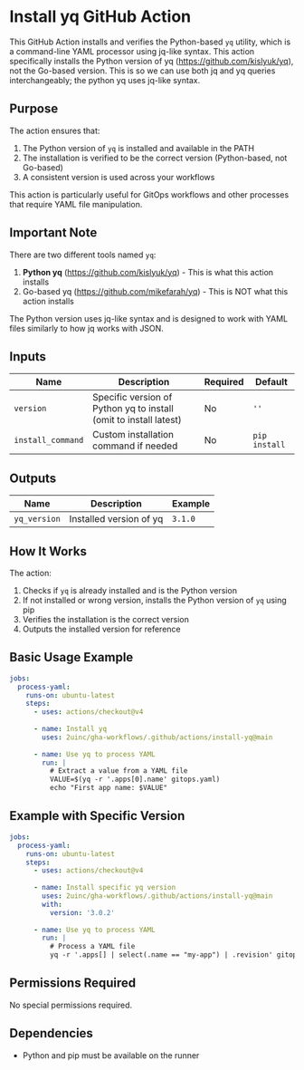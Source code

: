 # Install yq GitHub Action

This GitHub Action installs and verifies the Python-based `yq` utility, which is a command-line YAML processor using jq-like syntax. This action specifically installs the Python version of yq (<https://github.com/kislyuk/yq>), not the Go-based version.
This is so we can use both jq and yq queries interchangeably; the python yq uses jq-like syntax.

## Purpose

The action ensures that:

1. The Python version of `yq` is installed and available in the PATH
2. The installation is verified to be the correct version (Python-based, not Go-based)
3. A consistent version is used across your workflows

This action is particularly useful for GitOps workflows and other processes that require YAML file manipulation.

## Important Note

There are two different tools named `yq`:

1. **Python yq** (<https://github.com/kislyuk/yq>) - This is what this action installs
2. Go-based yq (<https://github.com/mikefarah/yq>) - This is NOT what this action installs

The Python version uses jq-like syntax and is designed to work with YAML files similarly to how jq works with JSON.

## Inputs

| Name              | Description                                                       | Required | Default       |
| ----------------- | ----------------------------------------------------------------- | -------- | ------------- |
| `version`         | Specific version of Python yq to install (omit to install latest) | No       | `''`          |
| `install_command` | Custom installation command if needed                             | No       | `pip install` |

## Outputs

| Name         | Description             | Example |
| ------------ | ----------------------- | ------- |
| `yq_version` | Installed version of yq | `3.1.0` |

## How It Works

The action:

1. Checks if `yq` is already installed and is the Python version
2. If not installed or wrong version, installs the Python version of `yq` using pip
3. Verifies the installation is the correct version
4. Outputs the installed version for reference

## Basic Usage Example

```yaml
jobs:
  process-yaml:
    runs-on: ubuntu-latest
    steps:
      - uses: actions/checkout@v4
      
      - name: Install yq
        uses: 2uinc/gha-workflows/.github/actions/install-yq@main
      
      - name: Use yq to process YAML
        run: |
          # Extract a value from a YAML file
          VALUE=$(yq -r '.apps[0].name' gitops.yaml)
          echo "First app name: $VALUE"
```

## Example with Specific Version

```yaml
jobs:
  process-yaml:
    runs-on: ubuntu-latest
    steps:
      - uses: actions/checkout@v4
      
      - name: Install specific yq version
        uses: 2uinc/gha-workflows/.github/actions/install-yq@main
        with:
          version: '3.0.2'
      
      - name: Use yq to process YAML
        run: |
          # Process a YAML file
          yq -r '.apps[] | select(.name == "my-app") | .revision' gitops.yaml
```

## Permissions Required

No special permissions required.

## Dependencies

- Python and pip must be available on the runner
